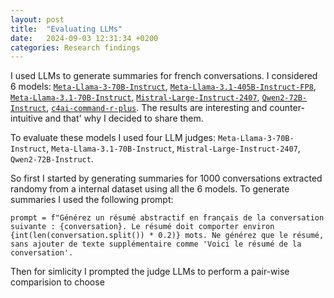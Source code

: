 ```yaml
---
layout: post
title:  "Evaluating LLMs"
date:   2024-09-03 12:31:34 +0200
categories: Research findings
---
```

I used LLMs to generate summaries for french conversations. I considered 6 models: [`Meta-Llama-3-70B-Instruct`](https://huggingface.co/meta-llama/Meta-Llama-3.1-70B-Instruct), [`Meta-Llama-3.1-405B-Instruct-FP8`](https://huggingface.co/meta-llama/Meta-Llama-3.1-405B-Instruct-FP8), [`Meta-Llama-3.1-70B-Instruct`](https://huggingface.co/meta-llama/Meta-Llama-3.1-70B-Instruct), [`Mistral-Large-Instruct-2407`](https://huggingface.co/mistralai/Mistral-Large-Instruct-2407), [`Qwen2-72B-Instruct`](https://huggingface.co/Qwen/Qwen2-72B-Instruct), [`c4ai-command-r-plus`](CohereForAI/c4ai-command-r-plus). The results are interesting and counter-intuitive and that' why I decided to share them.

To evaluate these models I used four LLM judges: `Meta-Llama-3-70B-Instruct`, `Meta-Llama-3.1-70B-Instruct`, `Mistral-Large-Instruct-2407`, `Qwen2-72B-Instruct`. 

So first I started by generating summaries for 1000 conversations extracted randomy from a internal dataset using all the 6 models. To generate summaries I used the following prompt: 

    prompt = f"Générez un résumé abstractif en français de la conversation suivante : {conversation}. Le résumé doit comporter environ {int(len(conversation.split()) * 0.2)} mots. Ne générez que le résumé, sans ajouter de texte supplémentaire comme 'Voici le résumé de la conversation'. 

Then for simlicity I prompted the judge LLMs to perform a pair-wise comparision to choose 
